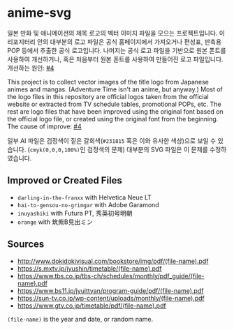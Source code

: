 # anime-svg
일본 만화 및 애니메이션의 제목 로고의 벡터 이미지 파일을 모으는 프로젝트입니다. 이 리포지터리 안의 대부분의 로고 파일은 공식 홈페이지에서 가져오거나 편성표, 판촉용 POP 등에서 추출한 공식 로고입니다. 나머지는 공식 로고 파일을 기반으로 원본 폰트를 사용하여 개선하거나, 혹은 처음부터 원본 폰트를 사용하여 만들어진 로고 파일입니다. 개선하는 원인: [#4](https://github.com/quiple/anime-svg/issues/4)

This project is to collect vector images of the title logo from Japanese animes and mangas. (Adventure Time isn't an anime, but anyway.) Most of the logo files in this repository are official logos taken from the official website or extracted from TV schedule tables, promotional POPs, etc. The rest are logo files that have been improved using the original font based on the official logo file, or created using the original font from the beginning. The cause of improve: [#4](https://github.com/quiple/anime-svg/issues/4)

일부 AI 파일은 검정색이 짙은 갈회색(`#231815` 혹은 이와 유사한 색상)으로 보일 수 있습니다. (`cmyk(0,0,0,100%)`인 검정색의 문제) 대부분의 SVG 파일은 이 문제를 수정하였습니다.

## Improved or Created Files
* `darling-in-the-franxx` with Helvetica Neue LT
* `hai-to-gensou-no-grimgar` with Adobe Garamond
* `inuyashiki` with Futura PT, 秀英初号明朝
* `orange` with 筑紫B見出ミン

## Sources
* <http://www.dokidokivisual.com/bookstore/img/pdf/(file-name).pdf>
* <https://s.mxtv.jp/jyushin/timetable/(file-name).pdf>
* <https://www.tbs.co.jp/tbs-ch/schedules/monthly/pdf_guide/(file-name).pdf>
* <https://www.bs11.jp/jyuittyan/program-guide/pdf/(file-name).pdf>
* <https://sun-tv.co.jp/wp-content/uploads/monthly/(file-name).pdf>
* <https://www.gtv.co.jp/timetable/pdf/(file-name).pdf>

`(file-name)` is the year and date, or random name.
